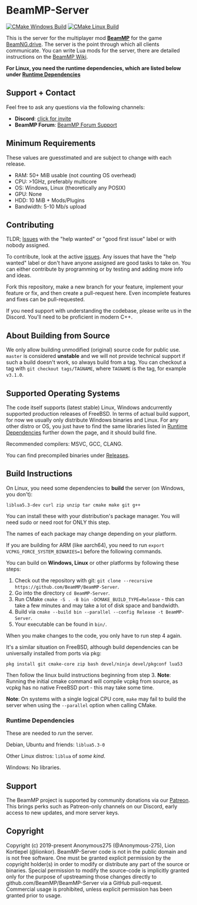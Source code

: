 # BeamMP-Server

[![CMake Windows Build](https://github.com/BeamMP/BeamMP-Server/workflows/CMake%20Windows%20Build/badge.svg?branch=master)](https://github.com/BeamMP/BeamMP-Server/actions?query=workflow%3A%22CMake+Windows+Build%22)
[![CMake Linux Build](https://github.com/BeamMP/BeamMP-Server/workflows/CMake%20Linux%20Build/badge.svg?branch=master)](https://github.com/BeamMP/BeamMP-Server/actions?query=workflow%3A%22CMake+Linux+Build%22)

This is the server for the multiplayer mod **[BeamMP](https://beammp.com/)** for the game [BeamNG.drive](https://www.beamng.com/).
The server is the point through which all clients communicate. You can write Lua mods for the server, there are detailed instructions on the [BeamMP Wiki](https://wiki.beammp.com).

**For Linux, you __need__ the runtime dependencies, which are listed below under [Runtime Dependencies](#runtime-dependencies)**

## Support + Contact

Feel free to ask any questions via the following channels:

- **Discord**: [click for invite](https://discord.gg/beammp)
- **BeamMP Forum**: [BeamMP Forum Support](https://forum.beammp.com/c/support/33)

## Minimum Requirements

These values are guesstimated and are subject to change with each release.

* RAM: 50+ MiB usable (not counting OS overhead)
* CPU: >1GHz, preferably multicore
* OS: Windows, Linux (theoretically any POSIX)
* GPU: None
* HDD: 10 MiB + Mods/Plugins
* Bandwidth: 5-10 Mb/s upload

## Contributing

TLDR; [Issues](https://github.com/BeamMP/BeamMP-Server/issues) with the "help wanted" or "good first issue" label or with nobody assigned.

To contribute, look at the active [issues](https://github.com/BeamMP/BeamMP-Server/issues). Any issues that have the "help wanted" label or don't have anyone assigned are good tasks to take on. You can either contribute by programming or by testing and adding more info and ideas.

Fork this repository, make a new branch for your feature, implement your feature or fix, and then create a pull-request here. Even incomplete features and fixes can be pull-requested.

If you need support with understanding the codebase, please write us in the Discord. You'll need to be proficient in modern C++.

## About Building from Source

We only allow building unmodified (original) source code for public use. `master` is considered **unstable** and we will not provide technical support if such a build doesn't work, so always build from a tag. You can checkout a tag with `git checkout tags/TAGNAME`, where `TAGNAME` is the tag, for example `v3.1.0`. 

## Supported Operating Systems

The code itself supports (latest stable) Linux, Windows andcurrently supported production releases of FreeBSD. In terms of actual build support, for now we usually only distribute Windows binaries and Linux. For any other distro or OS, you just have to find the same libraries listed in [Runtime Dependencies](#runtime-dependencies) further down the page, and it should build fine.

Recommended compilers: MSVC, GCC, CLANG. 

You can find precompiled binaries under [Releases](https://github.com/BeamMP/BeamMP-Server/releases/).

## Build Instructions

On Linux, you need some dependencies to **build** the server (on Windows, you don't):

```
liblua5.3-dev curl zip unzip tar cmake make git g++
```

You can install these with your distribution's package manager. You will need sudo or need root for ONLY this step.

The names of each package may change depending on your platform.

If you are building for ARM (like aarch64), you need to run `export VCPKG_FORCE_SYSTEM_BINARIES=1` before the following commands.

You can build on **Windows, Linux** or other platforms by following these steps:

1. Check out the repository with git: `git clone --recursive https://github.com/BeamMP/BeamMP-Server`.
2. Go into the directory `cd BeamMP-Server`.
3. Run CMake `cmake -S . -B bin -DCMAKE_BUILD_TYPE=Release` - this can take a few minutes and may take a lot of disk space and bandwidth.
4. Build via `cmake --build bin --parallel --config Release -t BeamMP-Server`.
5. Your executable can be found in `bin/`.

When you make changes to the code, you only have to run step 4 again.

It's a similar situation on FreeBSD, although build dependencies can be universally installed from ports via pkg:
```
pkg install git cmake-core zip bash devel/ninja devel/pkgconf lua53
```
Then follow the linux build instructions beginning from step 3. **Note**: Running the initial cmake command will compile vcpkg from source, as vcpkg has no native FreeBSD port - this may take some time.

**Note**: On systems with a single logical CPU core, `make` may fail to build the server when using the `--parallel` option when calling CMake. 

### Runtime Dependencies

These are needed to *run* the server.

Debian, Ubuntu and friends: `liblua5.3-0`

Other Linux distros: `liblua` of *some kind*.

Windows: No libraries.

## Support
The BeamMP project is supported by community donations via our [Patreon](https://www.patreon.com/BeamMP). This brings perks such as Patreon-only channels on our Discord, early access to new updates, and more server keys. 

## Copyright

Copyright (c) 2019-present Anonymous275 (@Anonymous-275), Lion Kortlepel (@lionkor).
BeamMP-Server code is not in the public domain and is not free software. One must be granted explicit permission by the copyright holder(s) in order to modify or distribute any part of the source or binaries. Special permission to modify the source-code is implicitly granted only for the purpose of upstreaming those changes directly to github.com/BeamMP/BeamMP-Server via a GitHub pull-request.
Commercial usage is prohibited, unless explicit permission has been granted prior to usage.
